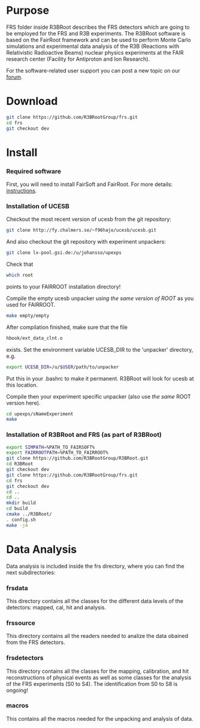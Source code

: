 # Purpose

FRS folder inside R3BRoot describes the FRS detectors which are going to be employed for the FRS and R3B experiments.
The R3BRoot software is based on the FairRoot framework and can be used to perform Monte Carlo simulations and experimental data analysis of the R3B (Reactions with Relativistic Radioactive Beams) nuclear physics experiments at the FAIR research center (Facility for Antiproton and Ion Research).

For the software-related user support you can post a new topic on our [forum](https://forum.gsi.de/index.php?t=index&cat=40&).

# Download

~~~bash
git clone https://github.com/R3BRootGroup/frs.git
cd frs
git checkout dev
~~~

# Install

### Required software

First, you will need to install FairSoft and FairRoot. For more details: [instructions](https://www.r3broot.gsi.de/installation).

### Installation of UCESB

Checkout the most recent version of ucesb from the git repository:
~~~bash
git clone http://fy.chalmers.se/~f96hajo/ucesb/ucesb.git
~~~
And also checkout the git repository with experiment unpackers:
~~~bash
git clone lx-pool.gsi.de:/u/johansso/upexps
~~~
Check that
~~~bash
which root
~~~
points to your FAIRROOT installation directory!

Compile the empty ucesb unpacker *using the same version of ROOT* as you used for FAIRROOT.
~~~bash
make empty/empty
~~~
After compilation finished, make sure that the file
~~~bash
hbook/ext_data_clnt.o
~~~
exists. Set the environment variable UCESB_DIR to the 'unpacker' directory, e.g.
~~~bash
export UCESB_DIR=/u/$USER/path/to/unpacker
~~~
Put this in your .bashrc to make it permanent. R3BRoot will look for ucesb at this location.

Compile then your experiment specific unpacker (also use *the same* ROOT version here).
~~~bash
cd upexps/sNameExperiment
make
~~~

### Installation of R3BRoot and FRS (as part of R3BRoot)

~~~bash
export SIMPATH=%PATH_TO_FAIRSOFT%
export FAIRROOTPATH=%PATH_TO_FAIRROOT%
git clone https://github.com/R3BRootGroup/R3BRoot.git
cd R3BRoot
git checkout dev
git clone https://github.com/R3BRootGroup/frs.git
cd frs
git checkout dev
cd ..
cd ..
mkdir build
cd build
cmake ../R3BRoot/
. config.sh
make -j4
~~~

# Data Analysis

Data analysis is included inside the frs directory, where you can find the next subdirectories:

### frsdata

This directory contains all the classes for the different data levels of the detectors: mapped, cal, hit and analysis.

### frssource

This directory contains all the readers needed to analize the data obained from the FRS detectors.

### frsdetectors

This directory contains all the classes for the mapping, calibration, and hit reconstructions of physical events as well as some classes for the analysis of the FRS experiments (S0 to S4). The identification from S0 to S8 is ongoing!

### macros

This contains all the macros needed for the unpacking and analysis of data.

